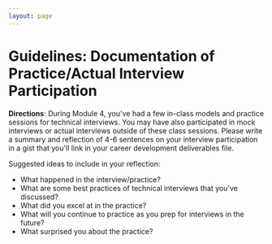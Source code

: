```yaml
---
layout: page
---
```


# Guidelines: Documentation of Practice/Actual Interview Participation

**Directions**:
During Module 4, you've had a few in-class models and practice sessions for technical interviews. You may have also participated in mock interviews or actual interviews outside of these class sessions. Please write a summary and reflection of 4-6 sentences on your interview participation in a gist that you'll link in your career development deliverables file.

Suggested ideas to include in your reflection:

* What happened in the interview/practice?
* What are some best practices of technical interviews that you've discussed?
* What did you excel at in the practice?
* What will you continue to practice as you prep for interviews in the future?
* What surprised you about the practice?
